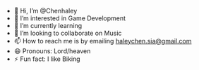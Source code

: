 - 👋 Hi, I’m @Chenhaley
- 👀 I’m interested in Game Development
- 🌱 I’m currently learning 
- 💞️ I’m looking to collaborate on Music
- 📫 How to reach me is by emailing haleychen.sia@gmail.com
- 😄 Pronouns: Lord/heaven
- ⚡ Fun fact: I like Biking

<!---
Chenhaley/Chenhaley is a ✨ special ✨ repository because its `README.md` (this file) appears on your GitHub profile.
You can click the Preview link to take a look at your changes.
--->
